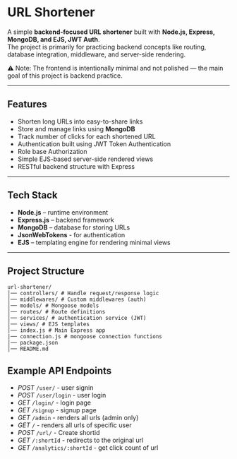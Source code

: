 # URL Shortener

A simple **backend-focused URL shortener** built with **Node.js, Express, MongoDB, and EJS, JWT Auth**.  
The project is primarily for practicing backend concepts like routing, database integration, middleware, and server-side rendering.  

⚠️ Note: The frontend is intentionally minimal and not polished — the main goal of this project is backend practice.  

---

## Features

- Shorten long URLs into easy-to-share links  
- Store and manage links using **MongoDB**  
- Track number of clicks for each shortened URL
- Authentication built using JWT Token Authentication
- Role base Authorization  
- Simple EJS-based server-side rendered views  
- RESTful backend structure with Express  

---

## Tech Stack

- **Node.js** – runtime environment  
- **Express.js** – backend framework  
- **MongoDB** – database for storing URLs
- **JsonWebTokens** - for authentication
- **EJS** – templating engine for rendering minimal views  

---

## Project Structure
```
url-shortener/
│── controllers/ # Handle request/response logic
│── middlewares/ # Custom middlewares (auth)
│── models/ # Mongoose models
│── routes/ # Route definitions
│── services/ # authentication service (JWT)
│── views/ # EJS templates
│── index.js # Main Express app
|── connection.js # mongoose connection functions
│── package.json
│── README.md
```

## Example API Endpoints
- _POST_ `/user/` - user signin
- _POST_ `/user/login` - user login
- _GET_ `/login/` - login page
- _GET_ `/signup` - signup page
- _GET_ `/admin` - renders all urls (admin only)
- _GET_ `/` - renders all urls of specific user
- _POST_ `/url/` - Create shortid
- _GET_ `/:shortId` - redirects to the original url
- _GET_ `/analytics/:shortId` - get click count of url
